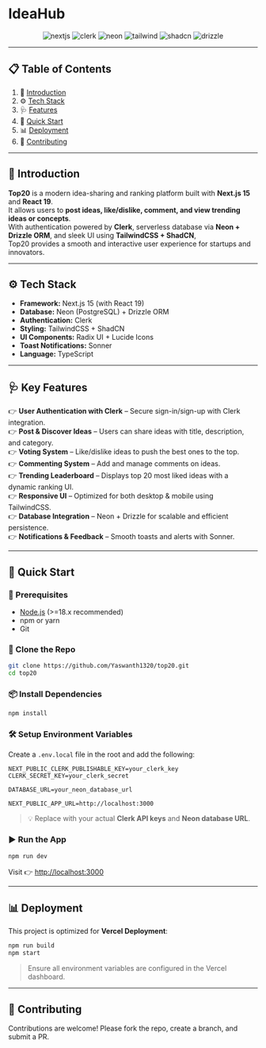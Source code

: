 # IdeaHub

<div align="center">
  <div>
    <img src="https://img.shields.io/badge/-Next_JS-black?style=for-the-badge&logo=nextdotjs&logoColor=white" alt="nextjs" />
    <img src="https://img.shields.io/badge/-Clerk-black?style=for-the-badge&logo=clerk&logoColor=white&color=3A0CA3" alt="clerk" />
    <img src="https://img.shields.io/badge/-Neon-black?style=for-the-badge&logo=postgresql&logoColor=white&color=336791" alt="neon" />
    <img src="https://img.shields.io/badge/-TailwindCSS-black?style=for-the-badge&logo=tailwindcss&logoColor=white&color=38BDF8" alt="tailwind" />
    <img src="https://img.shields.io/badge/-ShadCN_UI-black?style=for-the-badge&logo=radixui&logoColor=white&color=7C3AED" alt="shadcn" />
    <img src="https://img.shields.io/badge/-DrizzleORM-black?style=for-the-badge&logo=drizzle&logoColor=white&color=0A9396" alt="drizzle" />
  </div>
</div>

---

## 📋 Table of Contents

1. 🧠 [Introduction](#introduction)
2. ⚙️ [Tech Stack](#tech-stack)
3. 🩺 [Features](#features)
4. 🚀 [Quick Start](#quick-start)
5. 📊 [Deployment](#deployment)
6. 🤝 [Contributing](#contributing)

---

## 🧠 Introduction

**Top20** is a modern idea-sharing and ranking platform built with **Next.js 15** and **React 19**.  
It allows users to **post ideas, like/dislike, comment, and view trending ideas or concepts**.  
With authentication powered by **Clerk**, serverless database via **Neon + Drizzle ORM**, and sleek UI using **TailwindCSS + ShadCN**,  
Top20 provides a smooth and interactive user experience for startups and innovators.

---

## ⚙️ Tech Stack

- **Framework:** Next.js 15 (with React 19)
- **Database:** Neon (PostgreSQL) + Drizzle ORM
- **Authentication:** Clerk
- **Styling:** TailwindCSS + ShadCN
- **UI Components:** Radix UI + Lucide Icons
- **Toast Notifications:** Sonner
- **Language:** TypeScript

---

## 🩺 Key Features

👉 **User Authentication with Clerk** – Secure sign-in/sign-up with Clerk integration.  
👉 **Post & Discover Ideas** – Users can share ideas with title, description, and category.  
👉 **Voting System** – Like/dislike ideas to push the best ones to the top.  
👉 **Commenting System** – Add and manage comments on ideas.  
👉 **Trending Leaderboard** – Displays top 20 most liked ideas with a dynamic ranking UI.  
👉 **Responsive UI** – Optimized for both desktop & mobile using TailwindCSS.  
👉 **Database Integration** – Neon + Drizzle for scalable and efficient persistence.  
👉 **Notifications & Feedback** – Smooth toasts and alerts with Sonner.  

---

## 🚀 Quick Start

### 🔧 Prerequisites

- [Node.js](https://nodejs.org/) (>=18.x recommended)
- npm or yarn
- Git

### 📁 Clone the Repo

```bash
git clone https://github.com/Yaswanth1320/top20.git
cd top20
```

### 📦 Install Dependencies

```bash
npm install
```

### 🛠️ Setup Environment Variables

Create a `.env.local` file in the root and add the following:

```env
NEXT_PUBLIC_CLERK_PUBLISHABLE_KEY=your_clerk_key
CLERK_SECRET_KEY=your_clerk_secret

DATABASE_URL=your_neon_database_url

NEXT_PUBLIC_APP_URL=http://localhost:3000
```

> 💡 Replace with your actual **Clerk API keys** and **Neon database URL**.

### ▶️ Run the App

```bash
npm run dev
```

Visit 👉 <http://localhost:3000>

---

## 📊 Deployment

This project is optimized for **Vercel Deployment**:

```bash
npm run build
npm start
```

> Ensure all environment variables are configured in the Vercel dashboard.

---

## 🤝 Contributing

Contributions are welcome! Please fork the repo, create a branch, and submit a PR.
